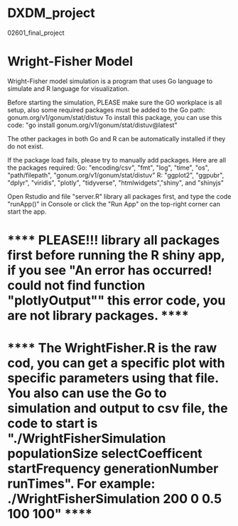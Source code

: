 # DXDM_project
 02601_final_project

# Wright-Fisher Model
Wright-Fisher model simulation is a program that uses Go language to simulate and R language for visualization.

Before starting the simulation, PLEASE make sure the GO workplace is all setup, also some required packages must be added to the Go path: gonum.org/v1/gonum/stat/distuv
To install this package, you can use this code:
"go install gonum.org/v1/gonum/stat/distuv@latest"

The other packages in both Go and R can be automatically installed if they do not exist.

If the package load fails, please try to manually add packages. Here are all the packages required:
Go: 	"encoding/csv", "fmt",		"log", "time", "os",	"path/filepath", "gonum.org/v1/gonum/stat/distuv"
R: "ggplot2", "ggpubr", "dplyr", "viridis", "plotly", "tidyverse", "htmlwidgets","shiny", and "shinyjs" 

Open Rstudio and file "server.R" library all packages first, and type the code "runApp()" in Console or click the "Run App" on the top-right corner can start the app.

# **** PLEASE!!! library all packages first before running the R shiny app, if you see "An error has occurred! could not find function "plotlyOutput"" this error code, you are not library packages. ****

# **** The WrightFisher.R is the raw cod, you can get a specific plot with specific parameters using that file. You also can use the Go to simulation and output to csv file, the code to start is "./WrightFisherSimulation populationSize selectCoefficent startFrequency generationNumber runTimes". For example: ./WrightFisherSimulation 200 0 0.5 100 100" ****
